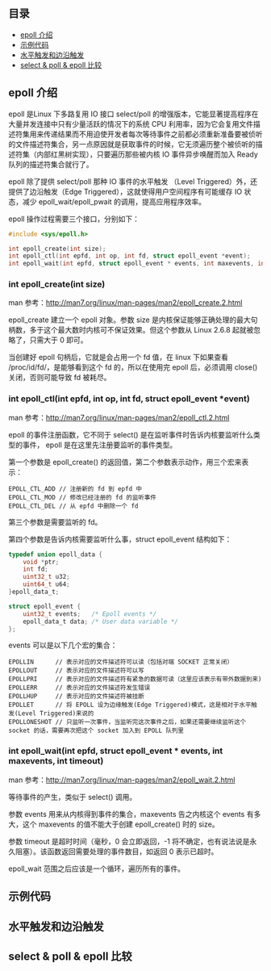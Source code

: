 ## 目录

- [epoll 介绍](#epoll-介绍)
- [示例代码](#示例代码)
- [水平触发和边沿触发](#水平触发和边沿触发)
- [select & poll & epoll 比较](#select-&-poll-&-epoll-比较)

## epoll 介绍

epoll 是Linux 下多路复用 IO 接口 select/poll 的增强版本，它能显著提高程序在大量并发连接中只有少量活跃的情况下的系统 CPU 利用率，因为它会复用文件描述符集用来传递结果而不用迫使开发者每次等待事件之前都必须重新准备要被侦听的文件描述符集合，另一点原因就是获取事件的时候，它无须遍历整个被侦听的描述符集（内部红黑树实现），只要遍历那些被内核 IO 事件异步唤醒而加入 Ready 队列的描述符集合就行了。

epoll 除了提供 select/poll 那种 IO 事件的水平触发 （Level Triggered）外，还提供了边沿触发（Edge Triggered），这就使得用户空间程序有可能缓存 IO 状态，减少 epoll_wait/epoll_pwait 的调用，提高应用程序效率。

epoll 操作过程需要三个接口，分别如下：

```c
#include <sys/epoll.h>

int epoll_create(int size);
int epoll_ctl(int epfd, int op, int fd, struct epoll_event *event);
int epoll_wait(int epfd, struct epoll_event * events, int maxevents, int timeout);
```

### int epoll_create(int size)

man 参考：http://man7.org/linux/man-pages/man2/epoll_create.2.html

epoll_create 建立一个 epoll 对象。参数 size 是内核保证能够正确处理的最大句柄数，多于这个最大数时内核可不保证效果。但这个参数从 Linux 2.6.8 起就被忽略了，只需大于 0 即可。

当创建好 epoll 句柄后，它就是会占用一个 fd 值，在 linux 下如果查看 /proc/id/fd/，是能够看到这个 fd 的，所以在使用完 epoll 后，必须调用 close() 关闭，否则可能导致 fd 被耗尽。

### int epoll_ctl(int epfd, int op, int fd, struct epoll_event *event)

man 参考：http://man7.org/linux/man-pages/man2/epoll_ctl.2.html

epoll 的事件注册函数，它不同于 select() 是在监听事件时告诉内核要监听什么类型的事件， epoll 是在这里先注册要监听的事件类型。

第一个参数是 epoll_create() 的返回值，第二个参数表示动作，用三个宏来表示：

```
EPOLL_CTL_ADD // 注册新的 fd 到 epfd 中
EPOLL_CTL_MOD // 修改已经注册的 fd 的监听事件
EPOLL_CTL_DEL // 从 epfd 中删除一个 fd
```

第三个参数是需要监听的 fd。

第四个参数是告诉内核需要监听什么事，struct epoll_event 结构如下：

```c
typedef union epoll_data {
    void *ptr;
    int fd;
    uint32_t u32;
    uint64_t u64;
}epoll_data_t;

struct epoll_event {
    uint32_t events;   /* Epoll events */
    epoll_data_t data; /* User data variable */
};
```

events 可以是以下几个宏的集合：

```
EPOLLIN      // 表示对应的文件描述符可以读（包括对端 SOCKET 正常关闭）
EPOLLOUT     // 表示对应的文件描述符可以写
EPOLLPRI     // 表示对应的文件描述符有紧急的数据可读（这里应该表示有带外数据到来)
EPOLLERR     // 表示对应的文件描述符发生错误
EPOLLHUP     // 表示对应的文件描述符被挂断
EPOLLET      // 将 EPOLL 设为边缘触发(Edge Triggered)模式，这是相对于水平触发(Level Triggered)来说的
EPOLLONESHOT // 只监听一次事件，当监听完这次事件之后，如果还需要继续监听这个 socket 的话，需要再次把这个 socket 加入到 EPOLL 队列里
```

### int epoll_wait(int epfd, struct epoll_event * events, int maxevents, int timeout)

man 参考：http://man7.org/linux/man-pages/man2/epoll_wait.2.html

等待事件的产生，类似于 select() 调用。

参数 events 用来从内核得到事件的集合，maxevents 告之内核这个 events 有多大，这个 maxevents 的值不能大于创建 epoll_create() 时的 size。

参数 timeout 是超时时间（毫秒，0 会立即返回，-1 将不确定，也有说法说是永久阻塞）。该函数返回需要处理的事件数目，如返回 0 表示已超时。

epoll_wait 范围之后应该是一个循环，遍历所有的事件。

## 示例代码

## 水平触发和边沿触发

## select & poll & epoll 比较
